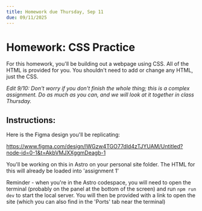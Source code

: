 ```yaml
---
title: Homework due Thursday, Sep 11
due: 09/11/2025
---
```


# Homework: CSS Practice

For this homework, you'll be building out a webpage using CSS. All of the HTML is provided for you. You shouldn't need to add or change any HTML, just the CSS.

_Edit 9/10: Don't worry if you don't finish the whole thing; this is a complex assignment. Do as much as you can, and we will look at it together in class Thursday._

## Instructions:

Here is the Figma design you'll be replicating:

https://www.figma.com/design/lWGzw4TGO77dld4zTJYUAM/Untitled?node-id=0-1&t=AkbVMJXXggmDeagb-1

You'll be working on this in Astro on your personal site folder. The HTML for this will already be loaded into 'assignment 1'

Reminder - when you're in the Astro codespace, you will need to open the terminal (probably on the panel at the bottom of the screen) and run `npm run dev` to start the local server. You will then be provided with a link to open the site (which you can also find in the 'Ports' tab near the terminal)
